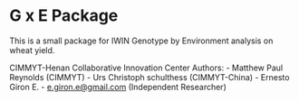# G x E Package

This is a small package for IWIN Genotype by Environment analysis on wheat yield. 

CIMMYT-Henan Collaborative Innovation Center
Authors: 
    - Matthew Paul Reynolds (CIMMYT)
    - Urs Christoph schulthess (CIMMYT-China)
    - Ernesto Giron E. - e.giron.e@gmail.com (Independent Researcher)

